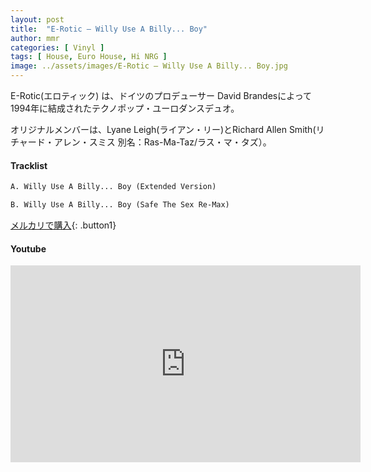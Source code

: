 ```yaml
---
layout: post
title:  "E-Rotic – Willy Use A Billy... Boy"
author: mmr
categories: [ Vinyl ]
tags: [ House, Euro House, Hi NRG ]
image: ../assets/images/E-Rotic – Willy Use A Billy... Boy.jpg
---
```


E-Rotic(エロティック) は、ドイツのプロデューサー David Brandesによって1994年に結成されたテクノポップ・ユーロダンスデュオ。

オリジナルメンバーは、Lyane Leigh(ライアン・リー)とRichard Allen Smith(リチャード・アレン・スミス 別名：Ras-Ma-Taz/ラス・マ・タズ）。

#### Tracklist
```md
A. Willy Use A Billy... Boy (Extended Version)

B. Willy Use A Billy... Boy (Safe The Sex Re-Max)
```

[メルカリで購入](https://jp.mercari.com/item/m95670817955?afid=6142608987){: .button1}

#### Youtube
<iframe width="560" height="315" src="https://www.youtube.com/embed/3QVrhetXl0s?si=jF-fE83gIf5jV-h4" title="YouTube video player" frameborder="0" allow="accelerometer; autoplay; clipboard-write; encrypted-media; gyroscope; picture-in-picture; web-share" referrerpolicy="strict-origin-when-cross-origin" allowfullscreen></iframe>